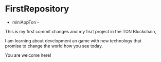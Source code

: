 # FirstRepository
- miniAppTon -
<p>This is my first commit changes and my fisrt project in the TON Blockchain,</p> 
<p>I am learning about development an game with new technology that promise to change the world how you see today.</p>   
<p></p>You are welcome here!</p>
